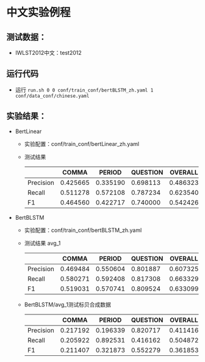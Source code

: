 # 中文实验例程
## 测试数据：
- IWLST2012中文：test2012

## 运行代码
- 运行 `run.sh 0 0 conf/train_conf/bertBLSTM_zh.yaml 1 conf/data_conf/chinese.yaml `

## 实验结果：
- BertLinear
  - 实验配置：conf/train_conf/bertLinear_zh.yaml
  - 测试结果

    |           | COMMA     | PERIOD    | QUESTION  | OVERALL  |  
    |-----------|-----------|-----------|-----------|--------- |  
    |Precision  | 0.425665  | 0.335190  | 0.698113  | 0.486323 |  
    |Recall     | 0.511278  | 0.572108  | 0.787234  | 0.623540 |  
    |F1         | 0.464560  | 0.422717  | 0.740000  | 0.542426 |  

- BertBLSTM
  - 实验配置：conf/train_conf/bertBLSTM_zh.yaml
  - 测试结果 avg_1

    |           | COMMA     | PERIOD    | QUESTION  | OVERALL  |  
    |-----------|-----------|-----------|-----------|--------- |  
    |Precision  |  0.469484 | 0.550604  | 0.801887  | 0.607325 |
    |Recall     |  0.580271 | 0.592408  | 0.817308  | 0.663329 |
    |F1         |  0.519031 | 0.570741  | 0.809524  | 0.633099 |  

  - BertBLSTM/avg_1测试标贝合成数据

    |           | COMMA     | PERIOD    | QUESTION  | OVERALL  |  
    |-----------|-----------|-----------|-----------|--------- |  
    |Precision  |  0.217192 | 0.196339  | 0.820717  | 0.411416 |
    |Recall     |  0.205922 | 0.892531  | 0.416162  | 0.504872 |
    |F1         |  0.211407 | 0.321873  | 0.552279  | 0.361853 |

